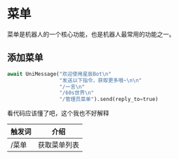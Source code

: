 # 菜单

菜单是机器人的一个核心功能，也是机器人最常用的功能之一。

## 添加菜单

```python
await UniMessage("欢迎使用星辰Bot\n"
                 "发送以下指令，获取更多哦~\n\n"
                 "/一言\n"
                 "/60s世界\n"
                 "/管理员菜单").send(reply_to=true)
```

看代码应该懂了吧，这个我也不好解释


| 触发词 | 介绍     |
| ------ |--------|
| /菜单  | 获取菜单列表 |
